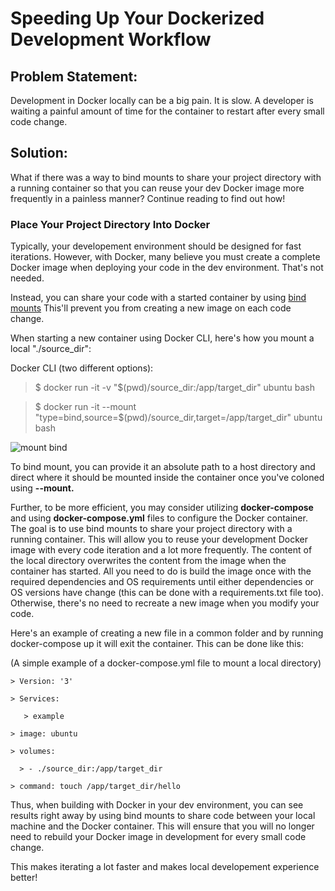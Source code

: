 # Speeding Up Your Dockerized Development Workflow

## Problem Statement:

Development in Docker locally can be a big pain. It is slow. A developer is waiting a painful amount of time for the container to restart after every small code change.

## Solution:

What if there was a way to bind mounts to share your project directory with a running container so that you can reuse your dev Docker image more frequently in a painless manner? Continue reading to find out how!

### Place Your Project Directory Into Docker

Typically, your developement environment should be designed for fast iterations. However, with Docker, many believe you must create a complete Docker image when deploying your code in the dev environment. That's not needed.

Instead, you can share your code with a started container by using [bind mounts](https://docs.docker.com/storage/bind-mounts/) This'll prevent you from creating a new image on each code change.

When starting a new container using Docker CLI, here's how you mount a local "./source_dir":
  
   Docker CLI (two different options):
  
  > $ docker run -it -v "$(pwd)/source_dir:/app/target_dir" ubuntu bash
  
  > $ docker run -it --mount "type=bind,source=$(pwd)/source_dir,target=/app/target_dir" ubuntu bash
  
  ![mount bind](https://docs.docker.com/storage/images/types-of-mounts-bind.png)
  
To bind mount, you can provide it an absolute path to a host directory and direct where it should be mounted inside the container once you've coloned using **--mount.**

Further, to be more efficient, you may consider utilizing **docker-compose** and using **docker-compose.yml** files to configure the Docker container. The goal is to use bind mounts to share your project directory with a running container. This will allow you to reuse your development Docker image with every code iteration and a lot more frequently. The content of the local directory overwrites the content from the image when the container has started. All you need to do is build the image once with the required dependencies and OS requirements until either dependencies or OS versions have change (this can be done with a requirements.txt file too). Otherwise, there's no need to recreate a new image when you modify your code.

Here's an example of creating a new file in a common folder and by running docker-compose up it will exit the container. This can be done like this:

(A simple example of a docker-compose.yml file to mount a local directory)
    
    > Version: '3'
    
    > Services:
       
       > example
    
    > image: ubuntu
    
    > volumes:
    
      > - ./source_dir:/app/target_dir
      
    > command: touch /app/target_dir/hello
    
Thus, when building with Docker in your dev environment, you can see results right away by using bind mounts to share code between your local machine and the Docker container. This will ensure that you will no longer need to rebuild your Docker image in development for every small code change. 

This makes iterating a lot faster and makes local developement experience better!
